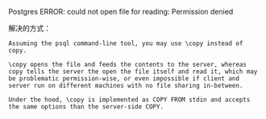 Postgres ERROR: could not open file for reading: Permission denied






解决的方式：

```tiki wiki
Assuming the psql command-line tool, you may use \copy instead of copy.

\copy opens the file and feeds the contents to the server, whereas copy tells the server the open the file itself and read it, which may be problematic permission-wise, or even impossible if client and server run on different machines with no file sharing in-between.

Under the hood, \copy is implemented as COPY FROM stdin and accepts the same options than the server-side COPY.
```
